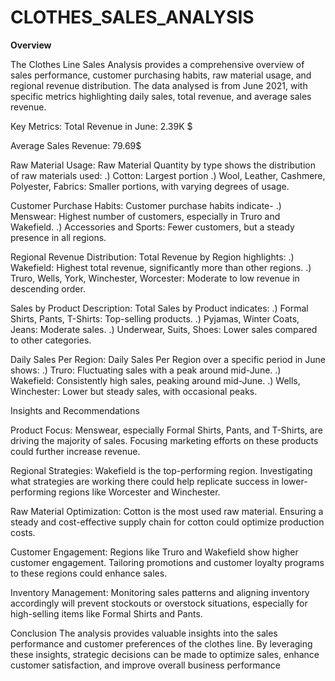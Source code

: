 # CLOTHES_SALES_ANALYSIS
**Overview**

  The Clothes Line Sales Analysis provides a comprehensive overview of sales performance, customer purchasing habits, raw material usage, and regional revenue distribution.    The data analysed is from June 2021, with specific metrics highlighting daily sales, total revenue, and average sales revenue.

Key Metrics:
Total Revenue in June: 2.39K $

Average Sales Revenue: 79.69$
  
Raw Material Usage:
Raw Material Quantity by type shows the distribution of raw materials used:
	.) Cotton: Largest portion
        .) Wool, Leather, Cashmere, Polyester, Fabrics: Smaller portions, with varying degrees of usage.
  
Customer Purchase Habits:
Customer purchase habits indicate-
  	.) Menswear: Highest number of customers, especially in Truro and Wakefield.
 	.) Accessories and Sports: Fewer customers, but a steady presence in all regions.
  
Regional Revenue Distribution:
Total Revenue by Region highlights:
	.) Wakefield: Highest total revenue, significantly more than other regions.
	.) Truro, Wells, York, Winchester, Worcester: Moderate to low revenue in descending order.
  
Sales by Product Description:
Total Sales by Product indicates:
  	.) Formal Shirts, Pants, T-Shirts: Top-selling products.
  	.) Pyjamas, Winter Coats, Jeans: Moderate sales.
	.) Underwear, Suits, Shoes: Lower sales compared to other categories.
  
Daily Sales Per Region:
Daily Sales Per Region over a specific period in June shows:
	.) Truro: Fluctuating sales with a peak around mid-June.
	.) Wakefield: Consistently high sales, peaking around mid-June.
	.) Wells, Winchester: Lower but steady sales, with occasional peaks.
  
Insights and Recommendations

Product Focus:
Menswear, especially Formal Shirts, Pants, and T-Shirts, are driving the majority of sales. Focusing marketing efforts on these products could further increase revenue.

Regional Strategies:
Wakefield is the top-performing region. Investigating what strategies are working there could help replicate success in lower-performing regions like Worcester and Winchester.

Raw Material Optimization:
  Cotton is the most used raw material. Ensuring a steady and cost-effective supply chain for cotton could optimize production costs.

Customer Engagement:
  Regions like Truro and Wakefield show higher customer engagement. Tailoring promotions and customer loyalty programs to these regions could enhance sales.

Inventory Management:
  Monitoring sales patterns and aligning inventory accordingly will prevent stockouts or overstock situations, especially for high-selling items like Formal Shirts and Pants.
  
Conclusion
  The analysis provides valuable insights into the sales performance and customer preferences of the clothes line. By leveraging these insights, strategic decisions can be made to optimize sales, enhance customer satisfaction, and improve overall business performance

